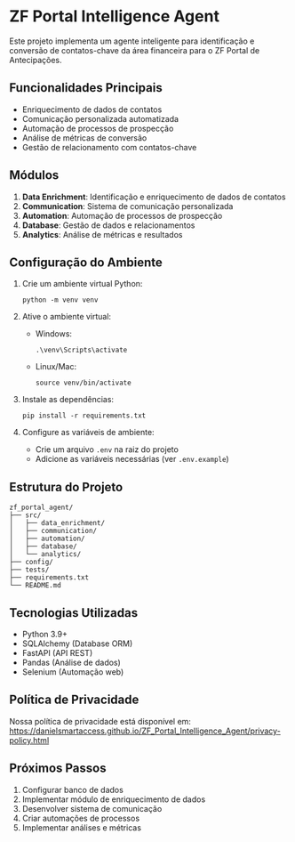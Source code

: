 # ZF Portal Intelligence Agent

Este projeto implementa um agente inteligente para identificação e conversão de contatos-chave da área financeira para o ZF Portal de Antecipações.

## Funcionalidades Principais

- Enriquecimento de dados de contatos
- Comunicação personalizada automatizada
- Automação de processos de prospecção
- Análise de métricas de conversão
- Gestão de relacionamento com contatos-chave

## Módulos

1. **Data Enrichment**: Identificação e enriquecimento de dados de contatos
2. **Communication**: Sistema de comunicação personalizada
3. **Automation**: Automação de processos de prospecção
4. **Database**: Gestão de dados e relacionamentos
5. **Analytics**: Análise de métricas e resultados

## Configuração do Ambiente

1. Crie um ambiente virtual Python:
   ```
   python -m venv venv
   ```

2. Ative o ambiente virtual:
   - Windows:
     ```
     .\venv\Scripts\activate
     ```
   - Linux/Mac:
     ```
     source venv/bin/activate
     ```

3. Instale as dependências:
   ```
   pip install -r requirements.txt
   ```

4. Configure as variáveis de ambiente:
   - Crie um arquivo `.env` na raiz do projeto
   - Adicione as variáveis necessárias (ver `.env.example`)

## Estrutura do Projeto

```
zf_portal_agent/
├── src/
│   ├── data_enrichment/
│   ├── communication/
│   ├── automation/
│   ├── database/
│   └── analytics/
├── config/
├── tests/
├── requirements.txt
└── README.md
```

## Tecnologias Utilizadas

- Python 3.9+
- SQLAlchemy (Database ORM)
- FastAPI (API REST)
- Pandas (Análise de dados)
- Selenium (Automação web)

## Política de Privacidade

Nossa política de privacidade está disponível em:
https://danielsmartaccess.github.io/ZF_Portal_Intelligence_Agent/privacy-policy.html

## Próximos Passos

1. Configurar banco de dados
2. Implementar módulo de enriquecimento de dados
3. Desenvolver sistema de comunicação
4. Criar automações de processos
5. Implementar análises e métricas
